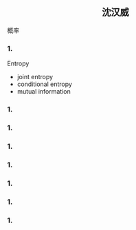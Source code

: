 ## <center>沈汉威
概率
### 1. 
Entropy
- joint entropy
- conditional entropy
- mutual information
### 1. 
### 1. 
### 1. 
### 1. 
### 1. 
### 1. 
### 1. 